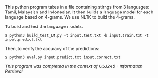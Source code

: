 
This python program takes in a file containing stirngs from 3 languages: Tamil, Malaysian and Indonesian. It then builds a language model for each language based on 4-grams.
We use NLTK to build the 4-grams.

To build and test the language models:
``` {.}
$ python3 build_test_LM.py -t input.test.txt -b input.train.txt -t input.predict.txt
```
Then, to verify the accuracy of the predictions:
``` {.}
$ python3 eval.py input.predict.txt input.correct.txt
```
_This program was completed in the context of CS3245 - Information Retrieval_
